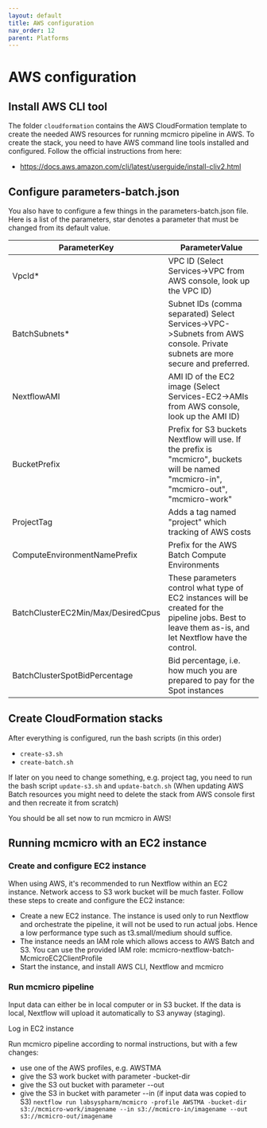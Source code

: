 ```yaml
---
layout: default
title: AWS configuration
nav_order: 12
parent: Platforms
---
```


# AWS configuration

## Install AWS CLI tool
The folder `cloudformation` contains the AWS CloudFormation template to create the needed AWS resources for running mcmicro pipeline in AWS. To create the stack, you need to have AWS command line tools installed and configured. Follow the official instructions from here:
- https://docs.aws.amazon.com/cli/latest/userguide/install-cliv2.html

## Configure parameters-batch.json
You also have to configure a few things in the parameters-batch.json file. Here is a list of the parameters, star denotes a parameter that must be changed from its default value.

| ParameterKey | ParameterValue |
| ------------ | -------------- |
| VpcId*        | VPC ID (Select Services->VPC from AWS console, look up the VPC ID) |
| BatchSubnets* | Subnet IDs (comma separated) Select Services->VPC->Subnets from AWS console. Private subnets are more secure and preferred. |
| NextflowAMI  | AMI ID of the EC2 image (Select Services-EC2->AMIs from AWS console, look up the AMI ID) |
| BucketPrefix | Prefix for S3 buckets Nextflow will use. If the prefix is "mcmicro", buckets will be named "mcmicro-in", "mcmicro-out", "mcmicro-work" |
| ProjectTag | Adds a tag named "project" which tracking of AWS costs |
| ComputeEnvironmentNamePrefix | Prefix for the AWS Batch Compute Environments |
| BatchClusterEC2Min/Max/DesiredCpus | These parameters control what type of EC2 instances will be created for the pipeline jobs. Best to leave them as-is, and let Nextflow have the control. |
| BatchClusterSpotBidPercentage | Bid percentage, i.e. how much you are prepared to pay for the Spot instances |

## Create CloudFormation stacks
After everything is configured, run the bash scripts (in this order)
- `create-s3.sh`
- `create-batch.sh`

If later on you need to change something, e.g. project tag, you need to run the bash script `update-s3.sh` and `update-batch.sh` 
(When updating AWS Batch resources you might need to delete the stack from AWS console first and then recreate it from scratch)

You should be all set now to run mcmicro in AWS!

## Running mcmicro with an EC2 instance

### Create and configure EC2 instance
When using AWS, it's recommended to run Nextflow within an EC2 instance. Network access to S3 work bucket will be much faster. Follow these steps to create and configure the EC2 instance:
- Create a new EC2 instance. The instance is used only to run Nextflow and orchestrate the pipeline, it will not be used to run actual jobs. Hence a low performance type such as t3.small/medium should suffice.
- The instance needs an IAM role which allows access to AWS Batch and S3. You can use the provided IAM role: mcmicro-nextflow-batch-McmicroEC2ClientProfile
- Start the instance, and install AWS CLI, Nextflow and mcmicro

### Run mcmicro pipeline
Input data can either be in local computer or in S3 bucket. If the data is local, Nextflow will
upload it automatically to S3 anyway (staging).

Log in EC2 instance

Run mcmicro pipeline according to normal instructions, but with a few changes:
- use one of the AWS profiles, e.g. AWSTMA
- give the S3 work bucket with parameter -bucket-dir
- give the S3 out bucket with parameter --out
- give the S3 in bucket with parameter --in (if input data was copied to S3)
`nextflow run labsyspharm/mcmicro -profile AWSTMA -bucket-dir s3://mcmicro-work/imagename --in s3://mcmicro-in/imagename --out s3://mcmicro-out/imagename`

